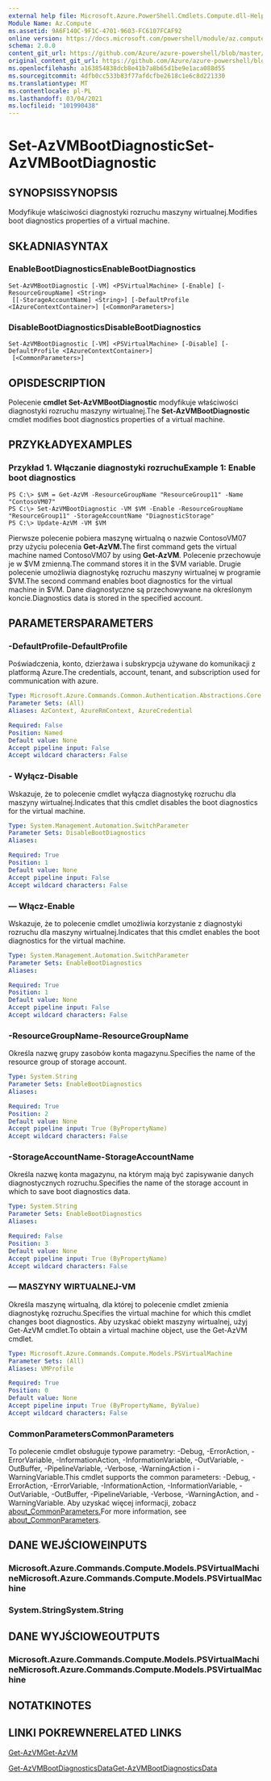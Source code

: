 ```yaml
---
external help file: Microsoft.Azure.PowerShell.Cmdlets.Compute.dll-Help.xml
Module Name: Az.Compute
ms.assetid: 9A6F140C-9F1C-4701-9603-FC6107FCAF92
online version: https://docs.microsoft.com/powershell/module/az.compute/set-azvmbootdiagnostic
schema: 2.0.0
content_git_url: https://github.com/Azure/azure-powershell/blob/master/src/Compute/Compute/help/Set-AzVMBootDiagnostic.md
original_content_git_url: https://github.com/Azure/azure-powershell/blob/master/src/Compute/Compute/help/Set-AzVMBootDiagnostic.md
ms.openlocfilehash: a163854838dcb8e41b7a8b65d1be9e1aca088d55
ms.sourcegitcommit: 4dfb0cc533b83f77afdcfbe2618c1e6c8d221330
ms.translationtype: MT
ms.contentlocale: pl-PL
ms.lasthandoff: 03/04/2021
ms.locfileid: "101990438"
---
```

# <span data-ttu-id="a122a-101">Set-AzVMBootDiagnostic</span><span class="sxs-lookup"><span data-stu-id="a122a-101">Set-AzVMBootDiagnostic</span></span>

## <span data-ttu-id="a122a-102">SYNOPSIS</span><span class="sxs-lookup"><span data-stu-id="a122a-102">SYNOPSIS</span></span>
<span data-ttu-id="a122a-103">Modyfikuje właściwości diagnostyki rozruchu maszyny wirtualnej.</span><span class="sxs-lookup"><span data-stu-id="a122a-103">Modifies boot diagnostics properties of a virtual machine.</span></span>

## <span data-ttu-id="a122a-104">SKŁADNIA</span><span class="sxs-lookup"><span data-stu-id="a122a-104">SYNTAX</span></span>

### <span data-ttu-id="a122a-105">EnableBootDiagnostics</span><span class="sxs-lookup"><span data-stu-id="a122a-105">EnableBootDiagnostics</span></span>
```
Set-AzVMBootDiagnostic [-VM] <PSVirtualMachine> [-Enable] [-ResourceGroupName] <String>
 [[-StorageAccountName] <String>] [-DefaultProfile <IAzureContextContainer>] [<CommonParameters>]
```

### <span data-ttu-id="a122a-106">DisableBootDiagnostics</span><span class="sxs-lookup"><span data-stu-id="a122a-106">DisableBootDiagnostics</span></span>
```
Set-AzVMBootDiagnostic [-VM] <PSVirtualMachine> [-Disable] [-DefaultProfile <IAzureContextContainer>]
 [<CommonParameters>]
```

## <span data-ttu-id="a122a-107">OPIS</span><span class="sxs-lookup"><span data-stu-id="a122a-107">DESCRIPTION</span></span>
<span data-ttu-id="a122a-108">Polecenie **cmdlet Set-AzVMBootDiagnostic** modyfikuje właściwości diagnostyki rozruchu maszyny wirtualnej.</span><span class="sxs-lookup"><span data-stu-id="a122a-108">The **Set-AzVMBootDiagnostic** cmdlet modifies boot diagnostics properties of a virtual machine.</span></span>

## <span data-ttu-id="a122a-109">PRZYKŁADY</span><span class="sxs-lookup"><span data-stu-id="a122a-109">EXAMPLES</span></span>

### <span data-ttu-id="a122a-110">Przykład 1. Włączanie diagnostyki rozruchu</span><span class="sxs-lookup"><span data-stu-id="a122a-110">Example 1: Enable boot diagnostics</span></span>
```
PS C:\> $VM = Get-AzVM -ResourceGroupName "ResourceGroup11" -Name "ContosoVM07"
PS C:\> Set-AzVMBootDiagnostic -VM $VM -Enable -ResourceGroupName "ResourceGroup11" -StorageAccountName "DiagnosticStorage"
PS C:\> Update-AzVM -VM $VM
```

<span data-ttu-id="a122a-111">Pierwsze polecenie pobiera maszynę wirtualną o nazwie ContosoVM07 przy użyciu polecenia **Get-AzVM.**</span><span class="sxs-lookup"><span data-stu-id="a122a-111">The first command gets the virtual machine named ContosoVM07 by using **Get-AzVM**.</span></span>
<span data-ttu-id="a122a-112">Polecenie przechowuje je w $VM zmienną.</span><span class="sxs-lookup"><span data-stu-id="a122a-112">The command stores it in the $VM variable.</span></span>
<span data-ttu-id="a122a-113">Drugie polecenie umożliwia diagnostykę rozruchu maszyny wirtualnej w programie $VM.</span><span class="sxs-lookup"><span data-stu-id="a122a-113">The second command enables boot diagnostics for the virtual machine in $VM.</span></span>
<span data-ttu-id="a122a-114">Dane diagnostyczne są przechowywane na określonym koncie.</span><span class="sxs-lookup"><span data-stu-id="a122a-114">Diagnostics data is stored in the specified account.</span></span>

## <span data-ttu-id="a122a-115">PARAMETERS</span><span class="sxs-lookup"><span data-stu-id="a122a-115">PARAMETERS</span></span>

### <span data-ttu-id="a122a-116">-DefaultProfile</span><span class="sxs-lookup"><span data-stu-id="a122a-116">-DefaultProfile</span></span>
<span data-ttu-id="a122a-117">Poświadczenia, konto, dzierżawa i subskrypcja używane do komunikacji z platformą Azure.</span><span class="sxs-lookup"><span data-stu-id="a122a-117">The credentials, account, tenant, and subscription used for communication with azure.</span></span>

```yaml
Type: Microsoft.Azure.Commands.Common.Authentication.Abstractions.Core.IAzureContextContainer
Parameter Sets: (All)
Aliases: AzContext, AzureRmContext, AzureCredential

Required: False
Position: Named
Default value: None
Accept pipeline input: False
Accept wildcard characters: False
```

### <span data-ttu-id="a122a-118">- Wyłącz</span><span class="sxs-lookup"><span data-stu-id="a122a-118">-Disable</span></span>
<span data-ttu-id="a122a-119">Wskazuje, że to polecenie cmdlet wyłącza diagnostykę rozruchu dla maszyny wirtualnej.</span><span class="sxs-lookup"><span data-stu-id="a122a-119">Indicates that this cmdlet disables the boot diagnostics for the virtual machine.</span></span>

```yaml
Type: System.Management.Automation.SwitchParameter
Parameter Sets: DisableBootDiagnostics
Aliases:

Required: True
Position: 1
Default value: None
Accept pipeline input: False
Accept wildcard characters: False
```

### <span data-ttu-id="a122a-120">— Włącz</span><span class="sxs-lookup"><span data-stu-id="a122a-120">-Enable</span></span>
<span data-ttu-id="a122a-121">Wskazuje, że to polecenie cmdlet umożliwia korzystanie z diagnostyki rozruchu dla maszyny wirtualnej.</span><span class="sxs-lookup"><span data-stu-id="a122a-121">Indicates that this cmdlet enables the boot diagnostics for the virtual machine.</span></span>

```yaml
Type: System.Management.Automation.SwitchParameter
Parameter Sets: EnableBootDiagnostics
Aliases:

Required: True
Position: 1
Default value: None
Accept pipeline input: False
Accept wildcard characters: False
```

### <span data-ttu-id="a122a-122">-ResourceGroupName</span><span class="sxs-lookup"><span data-stu-id="a122a-122">-ResourceGroupName</span></span>
<span data-ttu-id="a122a-123">Określa nazwę grupy zasobów konta magazynu.</span><span class="sxs-lookup"><span data-stu-id="a122a-123">Specifies the name of the resource group of storage account.</span></span>

```yaml
Type: System.String
Parameter Sets: EnableBootDiagnostics
Aliases:

Required: True
Position: 2
Default value: None
Accept pipeline input: True (ByPropertyName)
Accept wildcard characters: False
```

### <span data-ttu-id="a122a-124">-StorageAccountName</span><span class="sxs-lookup"><span data-stu-id="a122a-124">-StorageAccountName</span></span>
<span data-ttu-id="a122a-125">Określa nazwę konta magazynu, na którym mają być zapisywanie danych diagnostycznych rozruchu.</span><span class="sxs-lookup"><span data-stu-id="a122a-125">Specifies the name of the storage account in which to save boot diagnostics data.</span></span>

```yaml
Type: System.String
Parameter Sets: EnableBootDiagnostics
Aliases:

Required: False
Position: 3
Default value: None
Accept pipeline input: True (ByPropertyName)
Accept wildcard characters: False
```

### <span data-ttu-id="a122a-126">— MASZYNY WIRTUALNEJ</span><span class="sxs-lookup"><span data-stu-id="a122a-126">-VM</span></span>
<span data-ttu-id="a122a-127">Określa maszynę wirtualną, dla której to polecenie cmdlet zmienia diagnostykę rozruchu.</span><span class="sxs-lookup"><span data-stu-id="a122a-127">Specifies the virtual machine for which this cmdlet changes boot diagnostics.</span></span>
<span data-ttu-id="a122a-128">Aby uzyskać obiekt maszyny wirtualnej, użyj Get-AzVM cmdlet.</span><span class="sxs-lookup"><span data-stu-id="a122a-128">To obtain a virtual machine object, use the Get-AzVM cmdlet.</span></span>

```yaml
Type: Microsoft.Azure.Commands.Compute.Models.PSVirtualMachine
Parameter Sets: (All)
Aliases: VMProfile

Required: True
Position: 0
Default value: None
Accept pipeline input: True (ByPropertyName, ByValue)
Accept wildcard characters: False
```

### <span data-ttu-id="a122a-129">CommonParameters</span><span class="sxs-lookup"><span data-stu-id="a122a-129">CommonParameters</span></span>
<span data-ttu-id="a122a-130">To polecenie cmdlet obsługuje typowe parametry: -Debug, -ErrorAction, -ErrorVariable, -InformationAction, -InformationVariable, -OutVariable, -OutBuffer, -PipelineVariable, -Verbose, -WarningAction i -WarningVariable.</span><span class="sxs-lookup"><span data-stu-id="a122a-130">This cmdlet supports the common parameters: -Debug, -ErrorAction, -ErrorVariable, -InformationAction, -InformationVariable, -OutVariable, -OutBuffer, -PipelineVariable, -Verbose, -WarningAction, and -WarningVariable.</span></span> <span data-ttu-id="a122a-131">Aby uzyskać więcej informacji, zobacz [about_CommonParameters.](http://go.microsoft.com/fwlink/?LinkID=113216)</span><span class="sxs-lookup"><span data-stu-id="a122a-131">For more information, see [about_CommonParameters](http://go.microsoft.com/fwlink/?LinkID=113216).</span></span>

## <span data-ttu-id="a122a-132">DANE WEJŚCIOWE</span><span class="sxs-lookup"><span data-stu-id="a122a-132">INPUTS</span></span>

### <span data-ttu-id="a122a-133">Microsoft.Azure.Commands.Compute.Models.PSVirtualMachine</span><span class="sxs-lookup"><span data-stu-id="a122a-133">Microsoft.Azure.Commands.Compute.Models.PSVirtualMachine</span></span>

### <span data-ttu-id="a122a-134">System.String</span><span class="sxs-lookup"><span data-stu-id="a122a-134">System.String</span></span>

## <span data-ttu-id="a122a-135">DANE WYJŚCIOWE</span><span class="sxs-lookup"><span data-stu-id="a122a-135">OUTPUTS</span></span>

### <span data-ttu-id="a122a-136">Microsoft.Azure.Commands.Compute.Models.PSVirtualMachine</span><span class="sxs-lookup"><span data-stu-id="a122a-136">Microsoft.Azure.Commands.Compute.Models.PSVirtualMachine</span></span>

## <span data-ttu-id="a122a-137">NOTATKI</span><span class="sxs-lookup"><span data-stu-id="a122a-137">NOTES</span></span>

## <span data-ttu-id="a122a-138">LINKI POKREWNE</span><span class="sxs-lookup"><span data-stu-id="a122a-138">RELATED LINKS</span></span>

[<span data-ttu-id="a122a-139">Get-AzVM</span><span class="sxs-lookup"><span data-stu-id="a122a-139">Get-AzVM</span></span>](./Get-AzVM.md)

[<span data-ttu-id="a122a-140">Get-AzVMBootDiagnosticsData</span><span class="sxs-lookup"><span data-stu-id="a122a-140">Get-AzVMBootDiagnosticsData</span></span>](./Get-AzVMBootDiagnosticsData.md)


